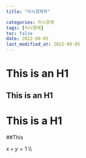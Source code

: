 ```yaml
---
title: "미시경제학"

categories: 미시경제
tags: [미시경제]
toc: false
date: 2022-09-05
last_modified_at: 2022-09-05
---
```


This is an H1
=============

This is an H1
------

# This is a H1
##This

$x+y=1$
\\\
